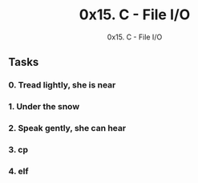 <h1 style="text-align:center">0x15. C - File I/O</h1>

<center>0x15. C - File I/O</center>

<h2>Tasks</h2>

<h3>0. Tread lightly, she is near<h3>
<h3>1. Under the snow </h3>
<h3>2. Speak gently, she can hear </h3>
<h3>3. cp</h3>
<h3>4. elf </h3>
